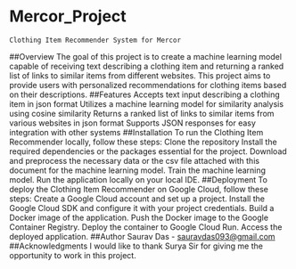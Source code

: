 # Mercor_Project
    Clothing Item Recommender System for Mercor
##Overview
    The goal of this project is to create a machine learning model capable of receiving text describing a clothing item and returning a         ranked list of links to similar items from different websites. This project aims to provide users with personalized recommendations for     clothing items based on their descriptions.
##Features
    Accepts text input describing a clothing item in json format
    Utilizes a machine learning model for similarity analysis using cosine similarity
    Returns a ranked list of links to similar items from various websites in json format
    Supports JSON responses for easy integration with other systems
##Installation
    To run the Clothing Item Recommender locally, follow these steps:
    Clone the repository
    Install the required dependencies or the packages essential for the project.
    Download and preprocess the necessary data or the csv file attached with this document for the machine learning model.
    Train the machine learning model.
    Run the application locally on your local IDE.
##Deployment
    To deploy the Clothing Item Recommender on Google Cloud, follow these steps:
    Create a Google Cloud account and set up a project.
    Install the Google Cloud SDK and configure it with your project credentials.
    Build a Docker image of the application.
    Push the Docker image to the Google Container Registry.
    Deploy the container to Google Cloud Run.
    Access the deployed application.
##Author
    Saurav Das - sauravdas093@gmail.com
##Acknowledgments
    I would like to thank Surya Sir for giving me the opportunity to work in this project.
